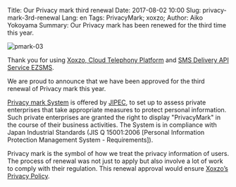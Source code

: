 Title: Our Privacy mark third renewal
Date: 2017-08-02 10:00
Slug: privacy-mark-3rd-renewal
Lang: en
Tags: PrivacyMark; xoxzo;
Author: Aiko Yokoyama
Summary: Our Privacy mark has been renewed for the third time this year.

![pmark-03]({pmark-03}/images/pmark-03.jpg)

Thank you for using [Xoxzo, Cloud Telephony Platform](https://www.xoxzo.com/en/) and [SMS Delivery API Service EZSMS](https://www.ezsms.biz/ja/).

We are proud to announce that we have been approved for the third renewal of Privacy mark this year.

[Privacy mark System](https://privacymark.org/) is offered by [JIPEC](https://english.jipdec.or.jp/), to set up to assess private enterprises that take appropriate measures to protect personal information. Such private enterprises are granted the right to display "PrivacyMark" in the course of their business activities. The System is in compliance with Japan Industrial Standards (JIS Q 15001:2006 [Personal Information Protection Management System - Requirements]). 

Privacy mark is the symbol of how we treat the privacy information of users. The process of renewal was not just to apply but also involve a lot of work to comply with their regulation. This renewal approval would ensure [Xoxzo’s Privacy Policy](https://info.xoxzo.com/en/privacy-policy/). 
